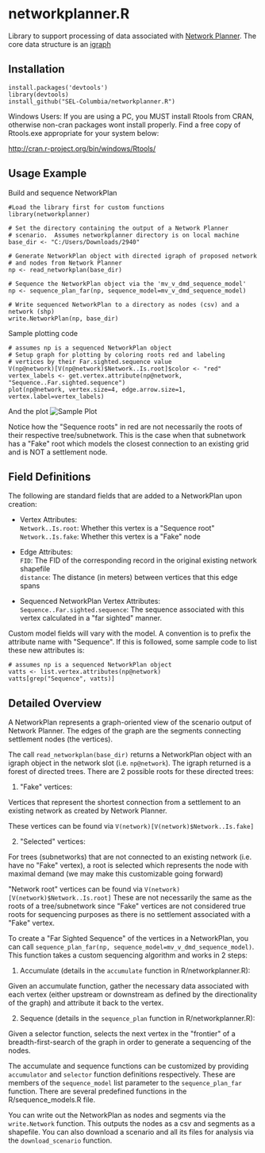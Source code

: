 networkplanner.R
================

Library to support processing of data associated with [Network Planner](http://networkplanner.modilabs.org).
The core data structure is an [igraph](http://igraph.org)


Installation
---
```
install.packages('devtools')
library(devtools)
install_github("SEL-Columbia/networkplanner.R")
```
Windows Users: If you are using a PC, you MUST install Rtools from CRAN, otherwise non-cran packages wont install properly.  Find a free copy of Rtools.exe appropriate for your system below:

<http://cran.r-project.org/bin/windows/Rtools/>

Usage Example
---

Build and sequence NetworkPlan

```
#Load the library first for custom functions
library(networkplanner)

# Set the directory containing the output of a Network Planner
# scenario.  Assumes networkplanner directory is on local machine
base_dir <- "C:/Users/Downloads/2940"

# Generate NetworkPlan object with directed igraph of proposed network
# and nodes from Network Planner
np <- read_networkplan(base_dir)

# Sequence the NetworkPlan object via the 'mv_v_dmd_sequence_model'
np <- sequence_plan_far(np, sequence_model=mv_v_dmd_sequence_model)

# Write sequenced NetworkPlan to a directory as nodes (csv) and a network (shp)
write.NetworkPlan(np, base_dir)
```
Sample plotting code
```
# assumes np is a sequenced NetworkPlan object
# Setup graph for plotting by coloring roots red and labeling
# vertices by their Far.sighted.sequence value
V(np@network)[V(np@network)$Network..Is.root]$color <- "red"
vertex_labels <- get.vertex.attribute(np@network, "Sequence..Far.sighted.sequence")
plot(np@network, vertex.size=4, edge.arrow.size=1, vertex.label=vertex_labels)
```

And the plot
![Sample Plot](http://sel-columbia.github.io/networkplanner.R/img/sample_plot.png)

Notice how the "Sequence roots" in red are not necessarily the roots of their
respective tree/subnetwork.  This is the case when that subnetwork has a "Fake"
root which models the closest connection to an existing grid and is NOT a
settlement node.  

Field Definitions
---

The following are standard fields that are added to a NetworkPlan upon
creation:  

- Vertex Attributes:   
  `Network..Is.root`:  Whether this vertex is a "Sequence root"  
  `Network..Is.fake`:  Whether this vertex is a "Fake" node  

- Edge Attributes:  
  `FID`:  The FID of the corresponding record in the original existing network 
shapefile  
  `distance`:  The distance (in meters) between vertices that this edge spans  

- Sequenced NetworkPlan Vertex Attributes:  
  `Sequence..Far.sighted.sequence`:  The sequence associated with this vertex 
calculated in a "far sighted" manner.  

Custom model fields will vary with the model.  A convention is to prefix
the attribute name with "Sequence".  If this is followed, some sample code
to list these new attributes is:

```
# assumes np is a sequenced NetworkPlan object
vatts <- list.vertex.attributes(np@network) 
vatts[grep("Sequence", vatts)]
```

Detailed Overview
---

A NetworkPlan represents a graph-oriented view of the scenario output of 
Network Planner.  The edges of the graph are the segments connecting settlement
nodes (the vertices).  


The call `read_networkplan(base_dir)` returns a NetworkPlan object with
an igraph object in the network slot (i.e. `np@network`).  The igraph returned
is a forest of directed trees.  There are 2 possible roots for these directed
trees:

1.  "Fake" vertices:  

  Vertices that represent the shortest connection from a settlement to an 
  existing network as created by Network Planner.  
  
  These vertices can be found via `V(network)[V(network)$Network..Is.fake]`

2.  "Selected" vertices:  

  For trees (subnetworks) that are not connected to an existing network 
  (i.e. have no "Fake" vertex), a root is selected which represents the
  node with maximal demand (we may make this customizable going forward)

"Network root" vertices can be found via `V(network)[V(network)$Network..Is.root]`
These are not necessarily the same as the roots of a tree/subnetwork since 
"Fake" vertices are not considered true roots for sequencing purposes as
there is no settlement associated with a "Fake" vertex.

To create a "Far Sighted Sequence" of the vertices in a NetworkPlan, you can
call `sequence_plan_far(np, sequence_model=mv_v_dmd_sequence_model)`.  This
function takes a custom sequencing algorithm and works in 2 steps:

1.  Accumulate (details in the `accumulate` function in R/networkplanner.R):  

  Given an accumulate function, gather the necessary data associated with each
  vertex (either upstream or downstream as defined by the directionality of the
  graph) and attribute it back to the vertex.  

2.  Sequence (details in the `sequence_plan` function in R/networkplanner.R):  

  Given a selector function, selects the next vertex in the "frontier" of a
  breadth-first-search of the graph in order to generate a sequencing of the
  nodes.   

The accumulate and sequence functions can be customized by providing  
`accumulator` and `selector` function definitions respectively.  These are
members of the `sequence_model` list parameter to the `sequence_plan_far` 
function.  There are several predefined functions in the R/sequence_models.R 
file.  

You can write out the NetworkPlan as nodes and segments via the `write.Network`
function.  This outputs the nodes as a csv and segments as a shapefile.  You 
can also download a scenario and all its files for analysis via the 
`download_scenario` function.   

